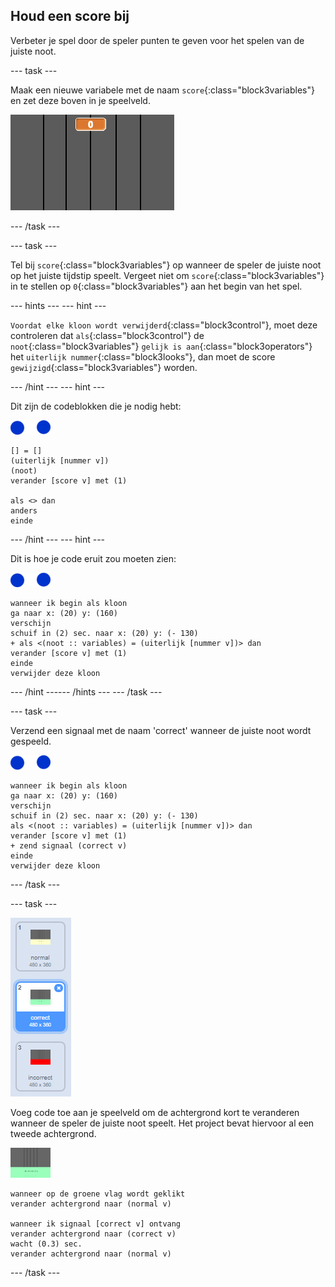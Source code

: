 ## Houd een score bij

Verbeter je spel door de speler punten te geven voor het spelen van de juiste noot.

--- task ---

Maak een nieuwe variabele met de naam `score`{:class="block3variables"} en zet deze boven in je speelveld.

![Een score toevoegen](images/add-score.png)

--- /task ---

--- task ---

Tel bij `score`{:class="block3variables"} op wanneer de speler de juiste noot op het juiste tijdstip speelt. Vergeet niet om `score`{:class="block3variables"} in te stellen op `0`{:class="block3variables"} aan het begin van het spel.

--- hints ---
 --- hint ---

`Voordat elke kloon wordt verwijderd`{:class="block3control"}, moet deze controleren dat `als`{:class="block3control"} de `noot`{:class="block3variables"} `gelijk is aan`{:class="block3operators"} het `uiterlijk nummer`{:class="block3looks"}, dan moet de score `gewijzigd`{:class="block3variables"} worden.

--- /hint --- --- hint ---

Dit zijn de codeblokken die je nodig hebt:

![noot](images/note-sprite.png)

```blocks3
[] = []
(uiterlijk [nummer v])
(noot)
verander [score v] met (1)

als <> dan
anders
einde
```

--- /hint --- --- hint ---

Dit is hoe je code eruit zou moeten zien:

![noot](images/note-sprite.png)

```blocks3
wanneer ik begin als kloon
ga naar x: (20) y: (160)
verschijn
schuif in (2) sec. naar x: (20) y: (- 130)
+ als <(noot :: variables) = (uiterlijk [nummer v])> dan
verander [score v] met (1)
einde
verwijder deze kloon
```

--- /hint ------ /hints --- --- /task ---

--- task ---

Verzend een signaal met de naam 'correct' wanneer de juiste noot wordt gespeeld.

![noot](images/note-sprite.png)

```blocks3
wanneer ik begin als kloon
ga naar x: (20) y: (160)
verschijn
schuif in (2) sec. naar x: (20) y: (- 130)
als <(noot :: variables) = (uiterlijk [nummer v])> dan
verander [score v] met (1)
+ zend signaal (correct v)
einde
verwijder deze kloon
```

--- /task ---

--- task ---

![Juiste achtergrond speelveld](images/correct-costume.png)

Voeg code toe aan je speelveld om de achtergrond kort te veranderen wanneer de speler de juiste noot speelt. Het project bevat hiervoor al een tweede achtergrond.

![speelveld](images/stage.png)

```blocks3
wanneer op de groene vlag wordt geklikt
verander achtergrond naar (normal v)

wanneer ik signaal [correct v] ontvang
verander achtergrond naar (correct v)
wacht (0.3) sec.
verander achtergrond naar (normal v)
```

--- /task ---